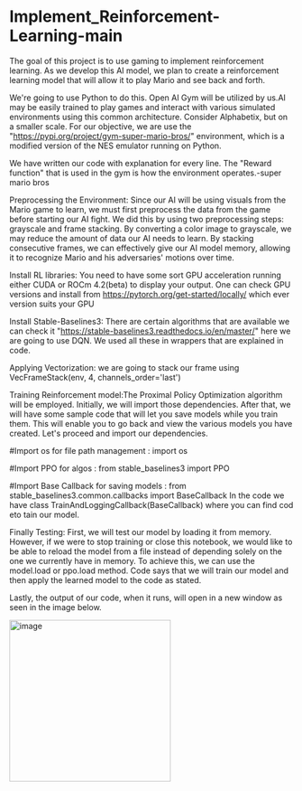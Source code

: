 # Implement_Reinforcement-Learning-main
The goal of this project is to use gaming to implement reinforcement learning.
As we develop this AI model, we plan to create a reinforcement learning model that will allow it to play Mario and see back and forth.

We're going to use Python to do this. Open AI Gym will be utilized by us.AI may be easily trained to play games and interact with various simulated environments using this common architecture. Consider Alphabetix, but on a smaller scale. For our objective, we are use the "https://pypi.org/project/gym-super-mario-bros/" environment, which is a modified version of the NES emulator running on Python.

We have written our code with explanation for every line. The "Reward function" that is used in the gym is how the environment operates.-super mario bros

Preprocessing the Environment: Since our AI will be using visuals from the Mario game to learn, we must first preprocess the data from the game before starting our AI fight. We did this by using two preprocessing steps: grayscale and frame stacking. By converting a color image to grayscale, we may reduce the amount of data our AI needs to learn. By stacking consecutive frames, we can effectively give our AI model memory, allowing it to recognize Mario and his adversaries' motions over time.

Install RL libraries: You need to have some sort GPU acceleration running either CUDA or ROCm 4.2(beta) to display your output. One can check GPU versions and install from https://pytorch.org/get-started/locally/ which ever version suits your GPU

Install Stable-Baselines3: There are certain algorithms that are available we can check it "https://stable-baselines3.readthedocs.io/en/master/" here we are going to use DQN. We used all these in wrappers that are explained in code.

Applying Vectorization: we are going to stack our frame using VecFrameStack(env, 4, channels_order='last')

Training Reinforcement model:The Proximal Policy Optimization algorithm will be employed. Initially, we will import those dependencies. After that, we will have some sample code that will let you save models while you train them. This will enable you to go back and view the various models you have created. Let's proceed and import our dependencies.

#Import os for file path management :
import os 

#Import PPO for algos :
from stable_baselines3 import PPO

#Import Base Callback for saving models :
from stable_baselines3.common.callbacks import BaseCallback
In the code we have class TrainAndLoggingCallback(BaseCallback) where you can find cod eto tain our model.

Finally Testing:
First, we will test our model by loading it from memory. However, if we were to stop training or close this notebook, we would like to be able to reload the model from a file instead of depending solely on the one we currently have in memory. To achieve this, we can use the model.load or ppo.load method.
Code says that we will train our model and then apply the learned model to the code as stated.

Lastly, the output of our code, when it runs, will open in a new window as seen in the image below.

<img width="286" alt="image" src="https://user-images.githubusercontent.com/42296536/207493951-19138e15-5b97-459c-ba4d-45431bf337dc.png">


